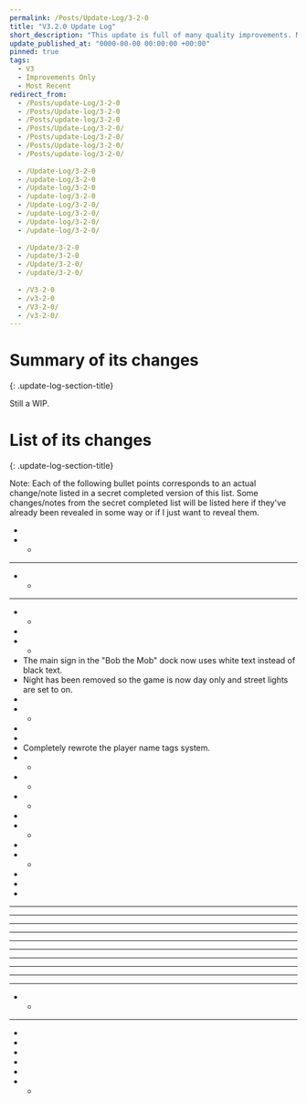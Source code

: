 ```yaml
---
permalink: /Posts/Update-Log/3-2-0
title: "V3.2.0 Update Log"
short_description: "This update is full of many quality improvements. Most of its changes are not noticeable to the average player but some are."
update_published_at: "0000-00-00 00:00:00 +00:00"
pinned: true
tags:
  - V3
  - Improvements Only
  - Most Recent
redirect_from:
  - /Posts/update-Log/3-2-0
  - /Posts/Update-log/3-2-0
  - /Posts/update-log/3-2-0
  - /Posts/Update-Log/3-2-0/
  - /Posts/update-Log/3-2-0/
  - /Posts/Update-log/3-2-0/
  - /Posts/update-log/3-2-0/
  
  - /Update-Log/3-2-0
  - /update-Log/3-2-0
  - /Update-log/3-2-0
  - /update-log/3-2-0
  - /Update-Log/3-2-0/
  - /update-Log/3-2-0/
  - /Update-log/3-2-0/
  - /update-log/3-2-0/
  
  - /Update/3-2-0
  - /update/3-2-0
  - /Update/3-2-0/
  - /update/3-2-0/
  
  - /V3-2-0
  - /v3-2-0
  - /V3-2-0/
  - /v3-2-0/
---
```


# Summary of its changes
{: .update-log-section-title}

Still a WIP.

# List of its changes
{: .update-log-section-title}

Note: Each of the following bullet points corresponds to an actual change/note listed in a secret completed version of this list. Some changes/notes from the secret completed list will be listed here if they've already been revealed in some way or if I just want to reveal them.

* 
* * 
* * * 
* * 
* * * 
* * 
* 
* * 
* The main sign in the "Bob the Mob" dock now uses white text instead of black text.
* Night has been removed so the game is now day only and street lights are set to on.
* 
* * 
* 
* 
* Completely rewrote the player name tags system.
* * 
* * 
* * 
* 
* * 
* 
* * 
* 
* 
* 
* * * 
* * * 
* * * 
* * * 
* * * 
* * * 
* * * 
* * * 
* * * 
* * * 
* * 
* * * 
* 
* 
* 
* 
* 
* * 